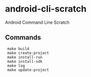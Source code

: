 android-cli-scratch
===================

Android Command Line Scratch


## Commands

     make build
     make create-project
     make install-run
     make install-sdk
     make log
     make update-project
